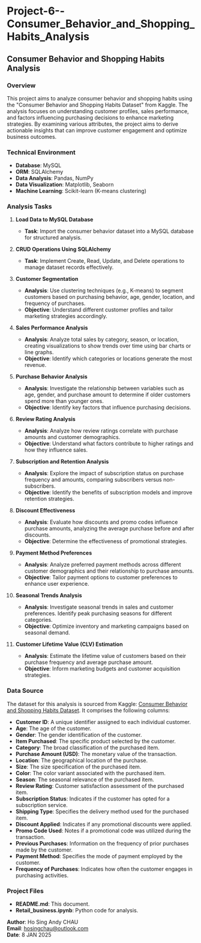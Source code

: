 # Project-6--Consumer_Behavior_and_Shopping_Habits_Analysis

## Consumer Behavior and Shopping Habits Analysis

### Overview
This project aims to analyze consumer behavior and shopping habits using the "Consumer Behavior and Shopping Habits Dataset" from Kaggle. The analysis focuses on understanding customer profiles, sales performance, and factors influencing purchasing decisions to enhance marketing strategies. By examining various attributes, the project aims to derive actionable insights that can improve customer engagement and optimize business outcomes.

### Technical Environment
- **Database**: MySQL
- **ORM**: SQLAlchemy
- **Data Analysis**: Pandas, NumPy
- **Data Visualization**: Matplotlib, Seaborn
- **Machine Learning**: Scikit-learn (K-means clustering)

### Analysis Tasks

1. **Load Data to MySQL Database**
   - **Task**: Import the consumer behavior dataset into a MySQL database for structured analysis.

2. **CRUD Operations Using SQLAlchemy**
   - **Task**: Implement Create, Read, Update, and Delete operations to manage dataset records effectively.

3. **Customer Segmentation**
   - **Analysis**: Use clustering techniques (e.g., K-means) to segment customers based on purchasing behavior, age, gender, location, and frequency of purchases.
   - **Objective**: Understand different customer profiles and tailor marketing strategies accordingly.

4. **Sales Performance Analysis**
   - **Analysis**: Analyze total sales by category, season, or location, creating visualizations to show trends over time using bar charts or line graphs.
   - **Objective**: Identify which categories or locations generate the most revenue.

5. **Purchase Behavior Analysis**
   - **Analysis**: Investigate the relationship between variables such as age, gender, and purchase amount to determine if older customers spend more than younger ones.
   - **Objective**: Identify key factors that influence purchasing decisions.

6. **Review Rating Analysis**
   - **Analysis**: Analyze how review ratings correlate with purchase amounts and customer demographics.
   - **Objective**: Understand what factors contribute to higher ratings and how they influence sales.

7. **Subscription and Retention Analysis**
   - **Analysis**: Explore the impact of subscription status on purchase frequency and amounts, comparing subscribers versus non-subscribers.
   - **Objective**: Identify the benefits of subscription models and improve retention strategies.

8. **Discount Effectiveness**
   - **Analysis**: Evaluate how discounts and promo codes influence purchase amounts, analyzing the average purchase before and after discounts.
   - **Objective**: Determine the effectiveness of promotional strategies.

9. **Payment Method Preferences**
   - **Analysis**: Analyze preferred payment methods across different customer demographics and their relationship to purchase amounts.
   - **Objective**: Tailor payment options to customer preferences to enhance user experience.
  
10. **Seasonal Trends Analysis**
    - **Analysis**: Investigate seasonal trends in sales and customer preferences. Identify peak purchasing seasons for different categories.
    - **Objective**: Optimize inventory and marketing campaigns based on seasonal demand.

11. **Customer Lifetime Value (CLV) Estimation**
    - **Analysis**: Estimate the lifetime value of customers based on their purchase frequency and average purchase amount.
    - **Objective**: Inform marketing budgets and customer acquisition strategies.

### Data Source
The dataset for this analysis is sourced from Kaggle: [Consumer Behavior and Shopping Habits Dataset](https://www.kaggle.com/datasets/zeesolver/consumer-behavior-and-shopping-habits-dataset/data). It comprises the following columns:
- **Customer ID**: A unique identifier assigned to each individual customer.
- **Age**: The age of the customer.
- **Gender**: The gender identification of the customer.
- **Item Purchased**: The specific product selected by the customer.
- **Category**: The broad classification of the purchased item.
- **Purchase Amount (USD)**: The monetary value of the transaction.
- **Location**: The geographical location of the purchase.
- **Size**: The size specification of the purchased item.
- **Color**: The color variant associated with the purchased item.
- **Season**: The seasonal relevance of the purchased item.
- **Review Rating**: Customer satisfaction assessment of the purchased item.
- **Subscription Status**: Indicates if the customer has opted for a subscription service.
- **Shipping Type**: Specifies the delivery method used for the purchased item.
- **Discount Applied**: Indicates if any promotional discounts were applied.
- **Promo Code Used**: Notes if a promotional code was utilized during the transaction.
- **Previous Purchases**: Information on the frequency of prior purchases made by the customer.
- **Payment Method**: Specifies the mode of payment employed by the customer.
- **Frequency of Purchases**: Indicates how often the customer engages in purchasing activities.

### Project Files
- **README.md**: This document.
- **Retail_business.ipynb**: Python code for analysis.

**Author**: Ho Sing Andy CHAU  
**Email**: hosingchau@outlook.com  
**Date**: 8 JAN 2025

